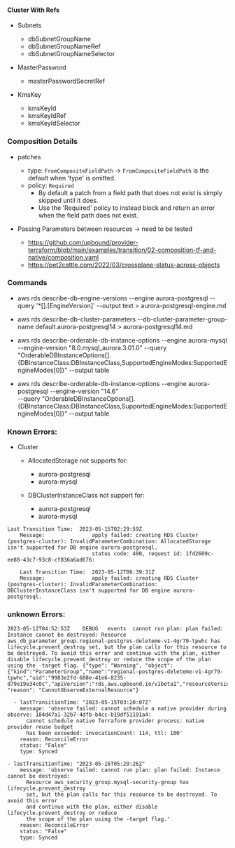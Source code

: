 #### Cluster With Refs

- Subnets
  - dbSubnetGroupName
  - dbSubnetGroupNameRef
  - dbSubnetGroupNameSelector 

- MasterPassword
  - masterPasswordSecretRef

- KmsKey
  - kmsKeyId
  - kmsKeyIdRef
  - kmsKeyIdSelector

### Composition Details

- patches
  - type: `FromCompositeFieldPath` -> `FromCompositeFieldPath` is the default when 'type' is omitted.
  - policy: `Required` 
    - By default a patch from a field path that does not exist is simply skipped until it does. 
    - Use the 'Required' policy to instead block and return an error when the field path does not exist.

- Passing Parameters between resources -> need to be tested
  - https://github.com/upbound/provider-terraform/blob/main/examples/transition/02-composition-tf-and-native/composition.yaml
  - https://pet2cattle.com/2022/03/crossplane-status-across-objects


### Commands
- aws rds describe-db-engine-versions --engine aurora-postgresql --query '*[].[EngineVersion]' --output text > aurora-postgresql-engine.md

- aws rds describe-db-cluster-parameters --db-cluster-parameter-group-name default.aurora-postgresql14 > aurora-postgresql14.md

- aws rds describe-orderable-db-instance-options --engine aurora-mysql --engine-version "8.0.mysql_aurora.3.01.0" --query "OrderableDBInstanceOptions[].{DBInstanceClass:DBInstanceClass,SupportedEngineModes:SupportedEngineModes[0]}" --output table

- aws rds describe-orderable-db-instance-options --engine aurora-postgresql --engine-version "14.6" \
    --query "OrderableDBInstanceOptions[].{DBInstanceClass:DBInstanceClass,SupportedEngineModes:SupportedEngineModes[0]}" --output table


### Known Errors:

  - Cluster

    - AllocatedStorage not supports for:
      - aurora-postgresql
      - aurora-mysql

    - DBClusterInstanceClass not support for:
      - aurora-postgresql
      - aurora-mysql


```
Last Transition Time:  2023-05-15T02:29:59Z
    Message:               apply failed: creating RDS Cluster (postgres-cluster): InvalidParameterCombination: AllocatedStorage isn't supported for DB engine aurora-postgresql.
                           status code: 400, request id: 1fd2609c-ee88-43c7-93c8-cf836a6ad676:
```

```
    Last Transition Time:  2023-05-12T06:39:31Z
    Message:               apply failed: creating RDS Cluster (postgres-cluster): InvalidParameterCombination: DBClusterInstanceClass isn't supported for DB engine aurora-postgresql.
```

### unknown Errors:

```
2023-05-12T04:52:53Z	DEBUG	events	cannot run plan: plan failed: Instance cannot be destroyed: Resource aws_db_parameter_group.regional-postgres-deleteme-v1-4gr79-tpwhc has lifecycle.prevent_destroy set, but the plan calls for this resource to be destroyed. To avoid this error and continue with the plan, either disable lifecycle.prevent_destroy or reduce the scope of the plan using the -target flag.	{"type": "Warning", "object": {"kind":"ParameterGroup","name":"regional-postgres-deleteme-v1-4gr79-tpwhc","uid":"9983e2fd-688e-41e6-8235-d79e19e34c0c","apiVersion":"rds.aws.upbound.io/v1beta1","resourceVersion":"224178782"}, "reason": "CannotObserveExternalResource"}
```

```
  - lastTransitionTime: "2023-05-15T03:20:07Z"
    message: 'observe failed: cannot schedule a native provider during observe: 184d47a1-32b7-4dfb-b4cc-b19df51191a4:
      cannot schedule native Terraform provider process: native provider reuse budget
      has been exceeded: invocationCount: 114, ttl: 100'
    reason: ReconcileError
    status: "False"
    type: Synced
```

```
- lastTransitionTime: "2023-05-16T05:20:26Z"
    message: 'observe failed: cannot run plan: plan failed: Instance cannot be destroyed:
      Resource aws_security_group.mysql-security-group has lifecycle.prevent_destroy
      set, but the plan calls for this resource to be destroyed. To avoid this error
      and continue with the plan, either disable lifecycle.prevent_destroy or reduce
      the scope of the plan using the -target flag.'
    reason: ReconcileError
    status: "False"
    type: Synced
```